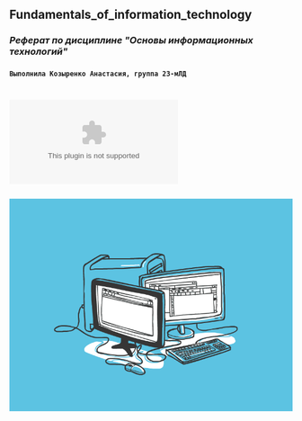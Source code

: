 ## Fundamentals_of_information_technology
### ****_Реферат по дисциплине "Основы информационных технологий"_**** #

#### ```Выполнила Козыренко Анастасия, группа 23-мЛД```	
# ![Перейти к реферату](https://github.com/anastasia-kozyrenko/fundamentals_of_information_technology/blob/main/ОИТ_Козыренко.docx)
![Image alt](https://github.com/anastasia-kozyrenko/fundamentals_of_information_technology/blob/0d024b57cdcc95a0611d4e5b7797ca1eea67f4c7/ec785ecbe76bc18400a6267ff3e1e455.gif)
